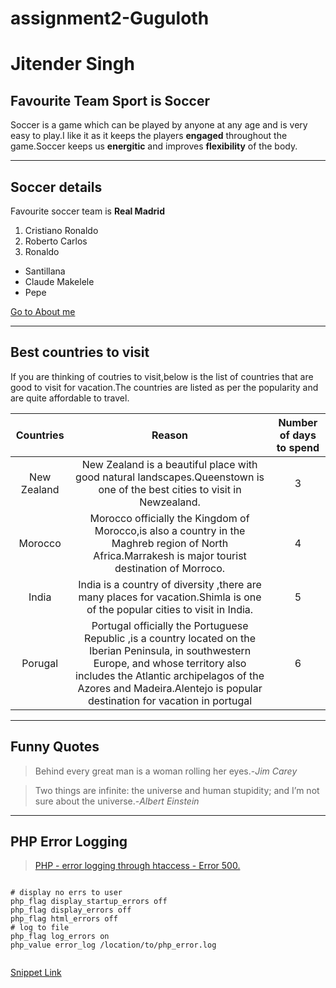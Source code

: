# assignment2-Guguloth
# Jitender Singh 
## Favourite Team Sport is Soccer

Soccer is a game which can be played by anyone at any age and is very easy to play.I like it as it keeps the players **engaged** throughout the game.Soccer keeps us **energitic** and improves **flexibility** of the body.

----

## Soccer details

Favourite soccer team is **Real Madrid**
1. Cristiano Ronaldo
2. Roberto Carlos
3. Ronaldo

- Santillana
- Claude Makelele
- Pepe


[Go to About me](AboutMe.md)


-----

## Best countries to visit

If you are thinking of coutries to visit,below is the list of countries that are good to visit for vacation.The countries are listed as per the popularity and are quite affordable to travel.

|Countries  |Reason|Number of days to spend|
|:--------:|:-----:|:-----:|
| New Zealand | New Zealand is a beautiful place with good natural landscapes.Queenstown is one of the best cities to visit in Newzealand.|3|
|Morocco    |Morocco officially the Kingdom of Morocco,is also a country in the Maghreb region of North Africa.Marrakesh is major tourist destination of Morroco.|4|
|India      |India is a country of diversity ,there are many places for vacation.Shimla is one of the popular cities to visit in India.|5|
|Porugal    |Portugal officially the Portuguese Republic ,is a country located on the Iberian Peninsula, in southwestern Europe, and whose territory also includes the Atlantic archipelagos of the Azores and Madeira.Alentejo is popular destination for vacation in portugal|6|

---
## Funny Quotes

>Behind every great man is a woman rolling her eyes.-*Jim Carey*

>Two things are infinite: the universe and human stupidity; and I’m not sure about the universe.-*Albert Einstein*

---
## PHP Error Logging
>[PHP - error logging through htaccess - Error 500.](https://stackoverflow.com/questions/64077699/php-error-logging-through-htaccess-error-500)



```

# display no errs to user
php_flag display_startup_errors off
php_flag display_errors off
php_flag html_errors off
# log to file
php_flag log_errors on
php_value error_log /location/to/php_error.log


```

   [Snippet Link](https://css-tricks.com/snippets/htaccess/php-error-logging/)









